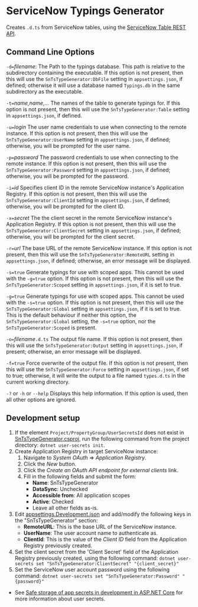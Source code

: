 # ServiceNow Typings Generator

Creates `.d.ts` from ServiceNow tables, using the [ServiceNow Table REST API](https://developer.servicenow.com/dev.do#!/reference/api/utah/rest/c_TableAPI).

## Command Line Options

`-d=`*filename*: The Path to the typings database.
This path is relative to the subdirectory containing the executable.
If this option is not present, then this will use the `SnTsTypeGenerator:DbFile` setting in `appsettings.json`, if defined; otherwise it will use a database named `Typings.db` in the same subdirectory as the executable.

`-t=`*name,name,...*
The names of the table to generate typings for.
If this option is not present, then this will use the `SnTsTypeGenerator:Table` setting in `appsettings.json`, if defined.

`-u=`*login*
The user name credentials to use when connecting to the remote instance.
If this option is not present, then this will use the `SnTsTypeGenerator:UserName` setting in `appsettings.json`, if defined; otherwise, you will be prompted for the user name.

`-p=`*password*
The password credentials to use when connecting to the remote instance.
If this option is not present, then this will use the `SnTsTypeGenerator:Password` setting in `appsettings.json`, if defined; otherwise, you will be prompted for the password.

`-i=`*id*
Specifies client ID in the remote ServiceNow instance's Application Registry.
If this option is not present, then this will use the `SnTsTypeGenerator:ClientId` setting in `appsettings.json`, if defined; otherwise, you will be prompted for the client ID.

`-x=`*secret*
The the client secret in the remote ServiceNow instance's Application Registry.
If this option is not present, then this will use the `SnTsTypeGenerator:ClientSecret` setting in `appsettings.json`, if defined; otherwise, you will be prompted for the client secret.

`-r=`*url*
The base URL of the remote ServiceNow instance.
If this option is not present, then this will use the `SnTsTypeGenerator:RemoteURL` setting in `appsettings.json`, if defined; otherwise, an error message will be displayed.

`-s=true`
Generate typings for use with scoped apps.
This cannot be used with the `-g=true` option.
If this option is not present, then this will use the `SnTsTypeGenerator:Scoped` setting in `appsettings.json`, if it is set to true.

`-g=true`
Generate typings for use with scoped apps.
This cannot be used with the `-s=true` option.
If this option is not present, then this will use the `SnTsTypeGenerator:Global` setting in `appsettings.json`, if it is set to true.
This is the default behaviour if neither this option, the `SnTsTypeGenerator:Global` setting, the `-s=true` option, nor the `SnTsTypeGenerator:Scoped` is present.

`-o=`*filename*`.d.ts`
The output file name.
If this option is not present, then this will use the `SnTsTypeGenerator:Output` setting in `appsettings.json`, if present; otherwise, an error message will be displayed.

`-f=true`
Force overwrite of the output file.
If this option is not present, then this will use the `SnTsTypeGenerator:Force` setting in `appsettings.json`, if set to true; otherwise, it will write the output to a file named `types.d.ts` in the current working directory.

`-?`
  or
`-h`
  or
`--help`
Displays this help information.
If this option is used, then all other options are ignored.

## Development setup

1. If the element `Project/PropertyGroup/UserSecretsId` does not exist in [SnTsTypeGenerator.csproj](./SnTsTypeGenerator.csproj), run the following command from the project directory: `dotnet user-secrets init`.
2. Create Application Registry in target ServiceNow instance:
   1. Navigate to *System OAuth* => *Application Registry*.
   2. Click the *New* button.
   3. Click the *Create an OAuth API endpoint for external clients* link.
   4. Fill in the following fields and submit the form:
      - **Name**: SnTsTypeGenerator
      - **DataSync**: Unchecked
      - **Accessible from**: All application scopes
      - **Active**: Checked
      - Leave all other fields as-is.
3. Edit [appsettings.Development.json](./appsettings.Development.json) and add/modify the following keys in the "SnTsTypeGenerator" section:
   - **RemoteURL**: This is the base URL of the ServiceNow instance.
   - **UserName**: The user account name to authenticate as.
   - **ClientId**: This is the value of the *Client ID* field from the Application Registry previously created.
4. Set the client secret from the 'Client Secret' field of the Application Registry previously created, using the following command: `dotnet user-secrets set "SnTsTypeGenerator:ClientSecret" "{client_secret}"`
5. Set the ServiceNow user account password using the following command: `dotnet user-secrets set "SnTsTypeGenerator:Password" "{password}"`

- See [Safe storage of app secrets in development in ASP.NET Core](https://learn.microsoft.com/en-us/aspnet/core/security/app-secrets) for more information about user secrets.
